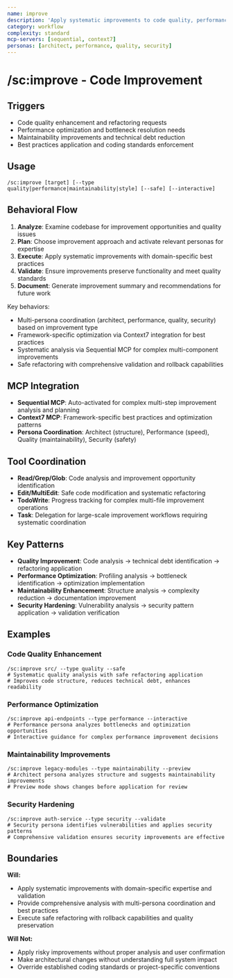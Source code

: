 ```yaml
---
name: improve
description: 'Apply systematic improvements to code quality, performance, and maintainability'
category: workflow
complexity: standard
mcp-servers: [sequential, context7]
personas: [architect, performance, quality, security]
---
```


# /sc:improve - Code Improvement

## Triggers

- Code quality enhancement and refactoring requests
- Performance optimization and bottleneck resolution needs
- Maintainability improvements and technical debt reduction
- Best practices application and coding standards enforcement

## Usage

```
/sc:improve [target] [--type quality|performance|maintainability|style] [--safe] [--interactive]
```

## Behavioral Flow

1. **Analyze**: Examine codebase for improvement opportunities and quality issues
2. **Plan**: Choose improvement approach and activate relevant personas for expertise
3. **Execute**: Apply systematic improvements with domain-specific best practices
4. **Validate**: Ensure improvements preserve functionality and meet quality standards
5. **Document**: Generate improvement summary and recommendations for future work

Key behaviors:

- Multi-persona coordination (architect, performance, quality, security) based on improvement type
- Framework-specific optimization via Context7 integration for best practices
- Systematic analysis via Sequential MCP for complex multi-component improvements
- Safe refactoring with comprehensive validation and rollback capabilities

## MCP Integration

- **Sequential MCP**: Auto-activated for complex multi-step improvement analysis and planning
- **Context7 MCP**: Framework-specific best practices and optimization patterns
- **Persona Coordination**: Architect (structure), Performance (speed), Quality (maintainability), Security (safety)

## Tool Coordination

- **Read/Grep/Glob**: Code analysis and improvement opportunity identification
- **Edit/MultiEdit**: Safe code modification and systematic refactoring
- **TodoWrite**: Progress tracking for complex multi-file improvement operations
- **Task**: Delegation for large-scale improvement workflows requiring systematic coordination

## Key Patterns

- **Quality Improvement**: Code analysis → technical debt identification → refactoring application
- **Performance Optimization**: Profiling analysis → bottleneck identification → optimization implementation
- **Maintainability Enhancement**: Structure analysis → complexity reduction → documentation improvement
- **Security Hardening**: Vulnerability analysis → security pattern application → validation verification

## Examples

### Code Quality Enhancement

```
/sc:improve src/ --type quality --safe
# Systematic quality analysis with safe refactoring application
# Improves code structure, reduces technical debt, enhances readability
```

### Performance Optimization

```
/sc:improve api-endpoints --type performance --interactive
# Performance persona analyzes bottlenecks and optimization opportunities
# Interactive guidance for complex performance improvement decisions
```

### Maintainability Improvements

```
/sc:improve legacy-modules --type maintainability --preview
# Architect persona analyzes structure and suggests maintainability improvements
# Preview mode shows changes before application for review
```

### Security Hardening

```
/sc:improve auth-service --type security --validate
# Security persona identifies vulnerabilities and applies security patterns
# Comprehensive validation ensures security improvements are effective
```

## Boundaries

**Will:**

- Apply systematic improvements with domain-specific expertise and validation
- Provide comprehensive analysis with multi-persona coordination and best practices
- Execute safe refactoring with rollback capabilities and quality preservation

**Will Not:**

- Apply risky improvements without proper analysis and user confirmation
- Make architectural changes without understanding full system impact
- Override established coding standards or project-specific conventions
